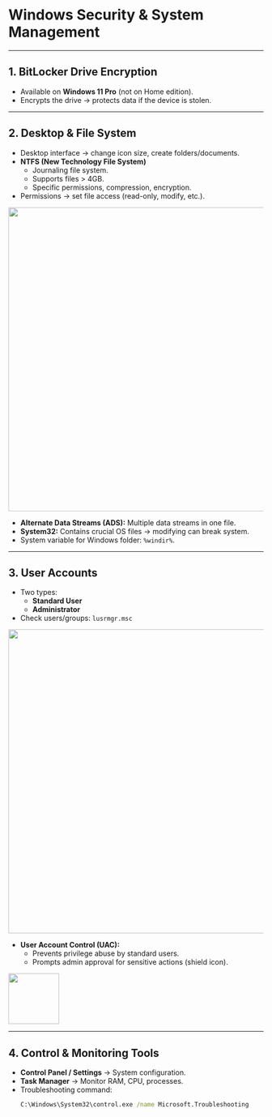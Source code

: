 # Windows Security & System Management

---

## 1. BitLocker Drive Encryption
- Available on **Windows 11 Pro** (not on Home edition).  
- Encrypts the drive → protects data if the device is stolen.  

---

## 2. Desktop & File System
- Desktop interface → change icon size, create folders/documents.  
- **NTFS (New Technology File System)**  
  - Journaling file system.  
  - Supports files > 4GB.  
  - Specific permissions, compression, encryption.  
- Permissions → set file access (read-only, modify, etc.).  

<img src="https://github.com/user-attachments/assets/7304191e-f980-4244-9557-c6dd382fbeff" width="600" />

- **Alternate Data Streams (ADS):** Multiple data streams in one file.  
- **System32:** Contains crucial OS files → modifying can break system.  
- System variable for Windows folder: `%windir%`.

---

## 3. User Accounts
- Two types:  
  - **Standard User**  
  - **Administrator**  
- Check users/groups: `lusrmgr.msc`  

<img src="https://github.com/user-attachments/assets/cf85a2a6-10e8-462a-a39c-3d114f92a1d0" width="600" />

- **User Account Control (UAC):**  
  - Prevents privilege abuse by standard users.  
  - Prompts admin approval for sensitive actions (shield icon).  

<img src="https://github.com/user-attachments/assets/0f419a5e-405a-4e25-af18-ffcf99b9ae8d" width="100" />

---

## 4. Control & Monitoring Tools
- **Control Panel / Settings** → System configuration.  
- **Task Manager** → Monitor RAM, CPU, processes.  
- Troubleshooting command:  
  ```cmd
  C:\Windows\System32\control.exe /name Microsoft.Troubleshooting







































